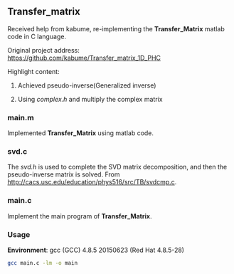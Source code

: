 ## Transfer_matrix

Received help from kabume, re-implementing the **Transfer_Matrix** matlab code in C language.

Original project address: https://github.com/kabume/Transfer_matrix_1D_PHC

Highlight content:

1. Achieved pseudo-inverse(Generalized inverse)

2. Using *complex.h* and multiply the complex matrix

### main.m

Implemented **Transfer_Matrix** using matlab code.

### svd.c

The *svd.h* is used to complete the SVD matrix decomposition, and then the pseudo-inverse matrix is solved. From http://cacs.usc.edu/education/phys516/src/TB/svdcmp.c.

### main.c

Implement the main program of **Transfer_Matrix**.

### Usage

**Environment**: gcc (GCC) 4.8.5 20150623 (Red Hat 4.8.5-28)

```bash
gcc main.c -lm -o main
```

